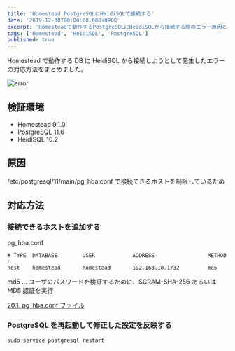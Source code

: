 ```yaml
---
title: 'Homestead PostgreSQLにHeidiSQLで接続する'
date: '2019-12-30T00:00:00.000+0900'
excerpt: 'Homesteadで動作するPostgreSQLにHeidiSQLから接続する際のエラー原因と、pg_hba.confの設定変更による対応方法を解説しました。'
tags: ['Homestead', 'HeidiSQL', 'PostgreSQL']
published: true
---
```


Homestead で動作する DB に HeidiSQL から接続しようとして発生したエラーの対応方法をまとめました。

![error](https://gyazo.com/fa32dec5cb1fbb1f0e9f1f0ff8e0764e.png)

## 検証環境

- Homestead 9.1.0
- PostgreSQL 11.6
- HeidiSQL 10.2

## 原因

/etc/postgresql/11/main/pg_hba.conf で接続できるホストを制限しているため

## 対応方法

### 接続できるホストを追加する

pg_hba.conf

```
# TYPE  DATABASE        USER            ADDRESS                 METHOD
:
host    homestead       homestead       192.168.10.1/32         md5
```

md5 ... ユーザのパスワードを検証するために、SCRAM-SHA-256 あるいは MD5 認証を実行

[20.1. pg_hba.conf ファイル](https://www.postgresql.jp/document/10/html/auth-pg-hba-conf.html)

### PostgreSQL を再起動して修正した設定を反映する

```shell
sudo service postgresql restart
```

